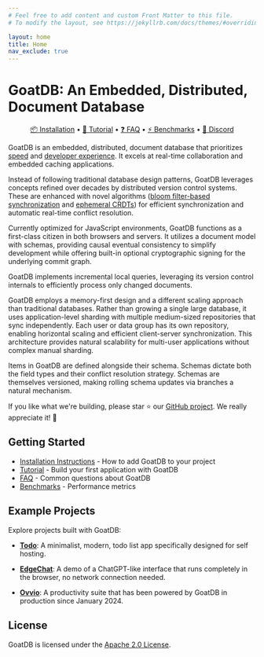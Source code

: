 ```yaml
---
# Feel free to add content and custom Front Matter to this file.
# To modify the layout, see https://jekyllrb.com/docs/themes/#overriding-theme-defaults

layout: home
title: Home
nav_exclude: true
---
```


# GoatDB: An Embedded, Distributed, Document Database

<p align="center">
<a href="/install">📦 Installation</a> •
<a href="/tutorial">🚀 Tutorial</a> • <a href="/faq">❓ FAQ</a> • <a href="/benchmarks">⚡ Benchmarks</a> • <a href="https://discord.gg/SAt3cbUqxr">💬 Discord</a>
</p>

GoatDB is an embedded, distributed, document database that prioritizes
[speed](/benchmarks) and [developer experience](/tutorial/). It excels at
real-time collaboration and embedded caching applications.

Instead of following traditional database design patterns, GoatDB leverages
concepts refined over decades by distributed version control systems. These are
enhanced with novel algorithms ([bloom filter-based synchronization](/sync/) and
[ephemeral CRDTs](/conflict-resolution)) for efficient synchronization and
automatic real-time conflict resolution.

Currently optimized for JavaScript environments, GoatDB functions as a
first-class citizen in both browsers and servers. It utilizes a document model
with schemas, providing causal eventual consistency to simplify development
while offering built-in optional cryptographic signing for the underlying commit
graph.

GoatDB implements incremental local queries, leveraging its version control
internals to efficiently process only changed documents.

GoatDB employs a memory-first design and a different scaling approach than
traditional databases. Rather than growing a single large database, it uses
application-level sharding with multiple medium-sized repositories that sync
independently. Each user or data group has its own repository, enabling
horizontal scaling and efficient client-server synchronization. This
architecture provides natural scalability for multi-user applications without
complex manual sharding.

Items in GoatDB are defined alongside their schema. Schemas dictate both the
field types and their conflict resolution strategy. Schemas are themselves
versioned, making rolling schema updates via branches a natural mechanism.

If you like what we're building, please star ⭐️ our
[GitHub project](https://github.com/goatplatform/goatdb). We really appreciate
it! 🙏

## Getting Started

- [Installation Instructions](/install) - How to add GoatDB to your project
- [Tutorial](/tutorial) - Build your first application with GoatDB
- [FAQ](/faq) - Common questions about GoatDB
- [Benchmarks](/benchmarks) - Performance metrics

## Example Projects

Explore projects built with GoatDB:

- **[Todo](https://github.com/goatplatform/todo)**: A minimalist, modern, todo
  list app specifically designed for self hosting.

- **[EdgeChat](https://github.com/goatplatform/edge-chat)**: A demo of a
  ChatGPT-like interface that runs completely in the browser, no network
  connection needed.

- **[Ovvio](https://ovvio.io)**: A productivity suite that has been powered by
  GoatDB in production since January 2024.

## License

GoatDB is licensed under the [Apache 2.0 License](LICENSE).
